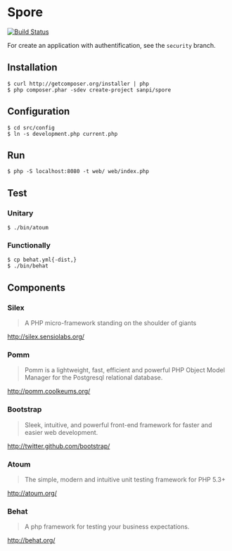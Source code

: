 # Spore

[![Build Status](https://travis-ci.org/sanpii/spore.png?branch=master)](https://travis-ci.org/sanpii/spore)

For create an application with authentification, see the `security` branch.

## Installation

    $ curl http://getcomposer.org/installer | php
    $ php composer.phar -sdev create-project sanpi/spore

## Configuration

    $ cd src/config
    $ ln -s development.php current.php

## Run

    $ php -S localhost:8080 -t web/ web/index.php

## Test

### Unitary

    $ ./bin/atoum

### Functionally

    $ cp behat.yml{-dist,}
    $ ./bin/behat

## Components

### Silex

> A PHP micro-framework standing on the shoulder of giants

http://silex.sensiolabs.org/

### Pomm

> Pomm is a lightweight, fast, efficient and powerful PHP Object Model Manager
> for the Postgresql relational database.

http://pomm.coolkeums.org/

### Bootstrap

> Sleek, intuitive, and powerful front-end framework for faster and easier web
> development.

http://twitter.github.com/bootstrap/

### Atoum

> The simple, modern and intuitive unit testing framework for PHP 5.3+

http://atoum.org/

### Behat

> A php framework for testing your business expectations.

http://behat.org/
